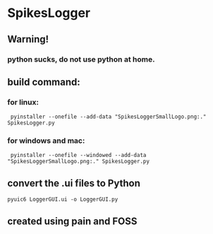 # SpikesLogger
## Warning!
### python sucks, do not use python at home.
## build command:
### for linux:
```commandline
 pyinstaller --onefile --add-data "SpikesLoggerSmallLogo.png:." SpikesLogger.py
```
### for windows and mac:
```commandline
 pyinstaller --onefile --windowed --add-data "SpikesLoggerSmallLogo.png:." SpikesLogger.py
```

## convert the .ui files to Python
```commandline
pyuic6 LoggerGUI.ui -o LoggerGUI.py
```

## created using pain and FOSS
